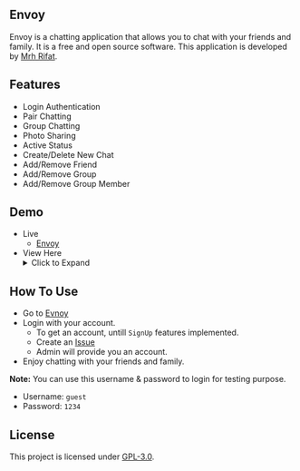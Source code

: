 ## Envoy
Envoy is a chatting application that allows you to chat with your friends and family. It is a free and open source software. This application is developed by [Mrh Rifat](https://github.com/mrhrifat).

## Features
- Login Authentication
- Pair Chatting
- Group Chatting
- Photo Sharing
- Active Status
- Create/Delete New Chat
- Add/Remove Friend
- Add/Remove Group
- Add/Remove Group Member

## Demo
- Live
    - [Envoy](https://envoy.netlify.app)
- View Here
    <details>
        <summary>Click to Expand</summary>
        <img src="https://i.ibb.co/Sy8JMVD/Envoy02.png" alt="Envoy02" border="0">
        <img src="https://i.ibb.co/QH6f9hW/Envoy01.png" alt="Envoy01" border="0">
    </details>

## How To Use
- Go to [Evnoy](https://envoy.netlify.app)
- Login with your account.
    - To get an account, untill `SignUp` features implemented.
    - Create an [Issue](https://github.com/mrhrifat/envoy/issues/new)
    - Admin will provide you an account.
- Enjoy chatting with your friends and family.

**Note:** You can use this username & password to login for testing purpose.
- Username: `guest`
- Password: `1234`


## License
This project is licensed under [GPL-3.0](https://github.com/mrhrifat/envoy/blob/master/LICENSE.md).